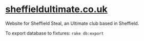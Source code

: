 [sheffieldultimate.co.uk][1]
=======================
Website for Sheffield Steal, an Ultimate club based in Sheffield.

To export database to fixtures: `rake db:export`

[1]: http://sheffieldultimate.co.uk
